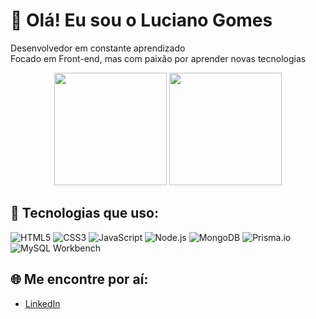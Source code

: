 # 👋 Olá! Eu sou o Luciano Gomes

 Desenvolvedor em constante aprendizado  
 Focado em Front-end, mas com paixão por aprender novas tecnologias  

<div align="center">
  <img height="180em" src="https://github-readme-stats.vercel.app/api?username=Lucianogomeskt&show_icons=true&hide_title=true&count_private=true&hide=prs&theme=radical" />
  <img height="180em" src="https://github-readme-stats.vercel.app/api/top-langs/?username=Lucianogomeskt&layout=compact&theme=radical" />
</div>

## 🔧 Tecnologias que uso:
![HTML5](https://img.shields.io/badge/-HTML5-E34F26?logo=html5&logoColor=fff)
![CSS3](https://img.shields.io/badge/-CSS3-1572B6?logo=css3&logoColor=fff)
![JavaScript](https://img.shields.io/badge/-JavaScript-F7DF1E?logo=javascript&logoColor=000)
![Node.js](https://img.shields.io/badge/-Node.js-339933?logo=node.js&logoColor=fff)
![MongoDB](https://img.shields.io/badge/-MongoDB-47A248?logo=mongodb&logoColor=fff)
![Prisma.io](https://img.shields.io/badge/-Prisma-2D3748?logo=prisma&logoColor=fff)
![MySQL Workbench](https://img.shields.io/badge/-MySQL%20Workbench-4479A1?logo=mysql&logoColor=fff)

## 🌐 Me encontre por aí:
- [LinkedIn](https://www.linkedin.com/in/luciano-gomes-aa3b7b219/)
